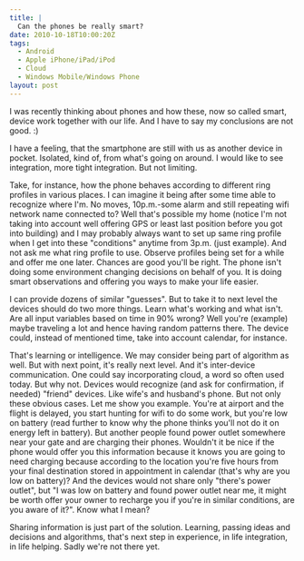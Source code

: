 ```yaml
---
title: |
  Can the phones be really smart?
date: 2010-10-18T10:00:20Z
tags:
  - Android
  - Apple iPhone/iPad/iPod
  - Cloud
  - Windows Mobile/Windows Phone
layout: post
---
```

I was recently thinking about phones and how these, now so called smart, device work together with our life. And I have to say my conclusions are not good. :)

I have a feeling, that the smartphone are still with us as another device in pocket. Isolated, kind of, from what's going on around. I would like to see integration, more tight integration. But not limiting.

Take, for instance, how the phone behaves according to different ring profiles in various places. I can imagine it being after some time able to recognize where I'm. No moves, 10p.m.-some alarm and still repeating wifi network name connected to? Well that's possible my home (notice I'm not taking into account well offering GPS or least last position before you got into building) and I may probably always want to set up same ring profile when I get into these "conditions" anytime from 3p.m. (just example). And not ask me what ring profile to use. Observe profiles being set for a while and offer me one later. Chances are good you'll be right. The phone isn't doing some environment changing decisions on behalf of you. It is doing smart observations and offering you ways to make your life easier.

I can provide dozens of similar "guesses". But to take it to next level the devices should do two more things. Learn what's working and what isn't. Are all input variables based on time in 90% wrong? Well you're (example) maybe traveling a lot and hence having random patterns there. The device could, instead of mentioned time, take into account calendar, for instance.

That's learning or intelligence. We may consider being part of algorithm as well. But with next point, it's really next level. And it's inter-device communication. One could say incorporating cloud, a word so often used today. But why not. Devices would recognize (and ask for confirmation, if needed) "friend" devices. Like wife's and husband's phone. But not only these obvious cases. Let me show you example. You're at airport and the flight is delayed, you start hunting for wifi to do some work, but you're low on battery (read further to know why the phone thinks you'll not do it on energy left in battery). But another people found power outlet somewhere near your gate and are charging their phones. Wouldn't it be nice if the phone would offer you this information because it knows you are going to need charging because according to the location you're five hours from your final destination stored in appointment in calendar (that's why are you low on battery)? And the devices would not share only "there's power outlet", but "I was low on battery and found power outlet near me, it might be worth offer your owner to recharge you if you're in similar conditions, are you aware of it?". Know what I mean?

Sharing information is just part of the solution. Learning, passing ideas and decisions and algorithms, that's next step in experience, in life integration, in life helping. Sadly we're not there yet.